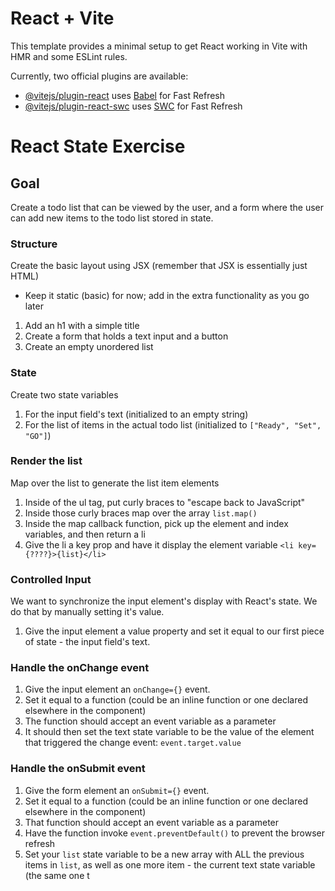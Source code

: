 # React + Vite

This template provides a minimal setup to get React working in Vite with HMR and some ESLint rules.

Currently, two official plugins are available:

- [@vitejs/plugin-react](https://github.com/vitejs/vite-plugin-react/blob/main/packages/plugin-react/README.md) uses [Babel](https://babeljs.io/) for Fast Refresh
- [@vitejs/plugin-react-swc](https://github.com/vitejs/vite-plugin-react-swc) uses [SWC](https://swc.rs/) for Fast Refresh
# React State Exercise

## Goal
Create a todo list that can be viewed by the user, and a form where the user can add new items to the todo list stored in state.

### Structure
Create the basic layout using JSX (remember that JSX is essentially just HTML)
- Keep it static (basic) for now; add in the extra functionality as you go later
1. Add an h1 with a simple title
1. Create a form that holds a text input and a button
1. Create an empty unordered list

### State
Create two state variables
1. For the input field's text (initialized to an empty string)
1. For the list of items in the actual todo list (initialized to `["Ready", "Set", "GO"]`)

### Render the list
Map over the list to generate the list item elements
1. Inside of the ul tag, put curly braces to "escape back to JavaScript"
1. Inside those curly braces map over the array `list.map()`
1. Inside the map callback function, pick up the element and index variables, and then return a li
1. Give the li a key prop and have it display the element variable `<li key={????}>{list}</li>`

### Controlled Input
We want to synchronize the input element's display with React's state. We do that by manually setting it's value.
1. Give the input element a value property and set it equal to our first piece of state - the input field's text.

### Handle the onChange event
1. Give the input element an `onChange={}` event.
1. Set it equal to a function (could be an inline function or one declared elsewhere in the component)
1. The function should accept an event variable as a parameter
1. It should then set the text state variable to be the value of the element that triggered the change event: `event.target.value`

### Handle the onSubmit event
1. Give the form element an `onSubmit={}` event.
1. Set it equal to a function (could be an inline function or one declared elsewhere in the component)
1. That function should accept an event variable as a parameter
1. Have the function invoke `event.preventDefault()` to prevent the browser refresh
1. Set your `list` state variable to be a new array with ALL the previous items in `list`, as well as one more item - the current text state variable (the same one t

